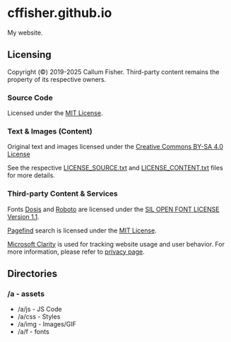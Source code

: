 # cffisher.github.io
My website.

## Licensing
Copyright (©) 2019-2025 Callum Fisher. Third-party content remains the property of its respective owners.

### Source Code
Licensed under the [MIT License](https://opensource.org/licenses/MIT).

### Text & Images (Content)
Original text and images licensed under the [Creative Commons BY-SA 4.0 License](https://creativecommons.org/licenses/by-sa/4.0/)

See the respective [LICENSE_SOURCE.txt](https://github.com/cffisher/cffisher.github.io/blob/main/LICENSE_SOURCE.txt) and [LICENSE_CONTENT.txt](https://github.com/cffisher/cffisher.github.io/blob/main/LICENSE_CONTENT.txt) files for more details.

### Third-party Content & Services

Fonts [Dosis](https://fonts.google.com/specimen/Dosis) and [Roboto](https://fonts.google.com/specimen/Roboto) are licensed under the [SIL OPEN FONT LICENSE Version 1.1](https://openfontlicense.org/open-font-license-official-text/).

[Pagefind](https://github.com/CloudCannon/pagefind) search is licensed under the [MIT License](https://github.com/CloudCannon/pagefind/blob/main/LICENSE).

[Microsoft Clarity](https://clarity.microsoft.com/) is used for tracking website usage and user behavior. For more information, please refer to [privacy page](https://cffisher.github.io/meta/privacy/index.html).

## Directories

### /a - assets

- /a/js - JS Code
- /a/css - Styles
- /a/img - Images/GIF
- /a/f - fonts